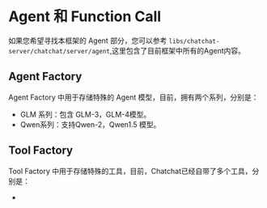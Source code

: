 # Agent 和 Function Call

如果您希望寻找本框架的 Agent 部分，您可以参考 `libs/chatchat-server/chatchat/server/agent`,这里包含了目前框架中所有的Agent内容。

## Agent Factory

Agent Factory 中用于存储特殊的 Agent 模型，目前，拥有两个系列，分别是：

+ GLM 系列：包含 GLM-3，GLM-4模型。
+ Qwen系列：支持Qwen-2，Qwen1.5 模型。

## Tool Factory

Tool Factory 中用于存储特殊的工具，目前，Chatchat已经自带了多个工具，分别是：

+ 
